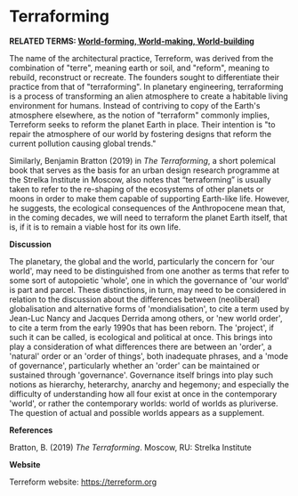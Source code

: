 # Terraforming

**RELATED TERMS: [World-forming, World-making, World-building](https://github.com/narrative-environments/CourseCompendium/blob/main/World-Forming.md)**

The name of the architectural practice, Terreform, was derived from the combination of "terre", meaning earth or soil, and "reform", meaning to rebuild, reconstruct or recreate. The founders sought to differentiate their practice from that of "terraforming". In planetary engineering, terraforming is a process of transforming an alien atmosphere to create a habitable living environment for humans. Instead of contriving to copy of the Earth's atmosphere elsewhere, as the notion of "terraform" commonly implies, Terreform seeks to reform the planet Earth in place. Their intention is "to repair the atmosphere of our world by fostering designs that reform the current pollution causing global trends."

Similarly, Benjamin Bratton (2019) in _The Terraforming_, a short polemical book that serves as the basis for an urban design research programme at the Strelka Institute in Moscow, also notes that “terraforming” is usually taken to refer to the re-shaping of the ecosystems of other planets or moons in order to make them capable of supporting Earth-like life. However, he suggests, the ecological consequences of the Anthropocene mean that, in the coming decades, we will need to terraform the planet Earth itself, that is, if it is to remain a viable host for its own life.

**Discussion**

The planetary, the global and the world, particularly the concern for 'our world', may need to be distinguished from one another as terms that refer to some sort of autopoietic 'whole', one in which the governance of 'our world' is part and parcel. These distinctions, in turn, may need to be considered in relation to the discussion about the differences between (neoliberal) globalisation and alternative forms of 'mondialisation', to cite a term used by Jean-Luc Nancy and Jacques Derrida among others, or 'new world order', to cite a term from the early 1990s that has been reborn. The 'project', if such it can be called, is ecological and political at once. This brings into play a consideration of what differences there are between an 'order', a 'natural' order or an 'order of things', both inadequate phrases, and a 'mode of governance', particularly whether an 'order' can be maintained or sustained through 'governance'. Governance itself brings into play such notions as hierarchy, heterarchy, anarchy and hegemony; and especially the difficulty of understanding how all four exist at once in the contemporary 'world', or rather the contemporary worlds: world of worlds as pluriverse. The question of actual and possible worlds appears as a supplement.

**References**

Bratton, B. (2019) _The Terraforming_. Moscow, RU: Strelka Institute 

**Website**

Terreform website: https://terreform.org
